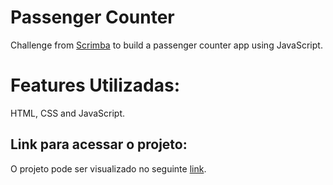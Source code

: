 # Passenger Counter
Challenge from [Scrimba](https://scrimba.com/) to build a passenger counter app using JavaScript.

# Features Utilizadas:
HTML, CSS and JavaScript.

## Link para acessar o projeto:
O projeto pode ser visualizado no seguinte [link](https://luminous-concha-f7e7d8.netlify.app/).


